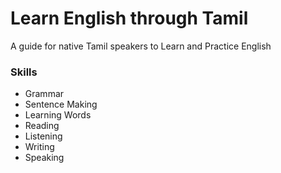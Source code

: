 # Learn English through Tamil
A guide for native Tamil speakers to Learn and Practice English

### Skills
- Grammar
- Sentence Making
- Learning Words
- Reading
- Listening
- Writing
- Speaking
